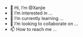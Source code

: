 - 👋 Hi, I’m @Xanjie
- 👀 I’m interested in ...
- 🌱 I’m currently learning ...
- 💞️ I’m looking to collaborate on ...
- 📫 How to reach me ...

<!---
Xanjie/Xanjie is a ✨ special ✨ repository because its `README.md` (this file) appears on your GitHub profile.
You can click the Preview link to take a look at your changes.
--->
